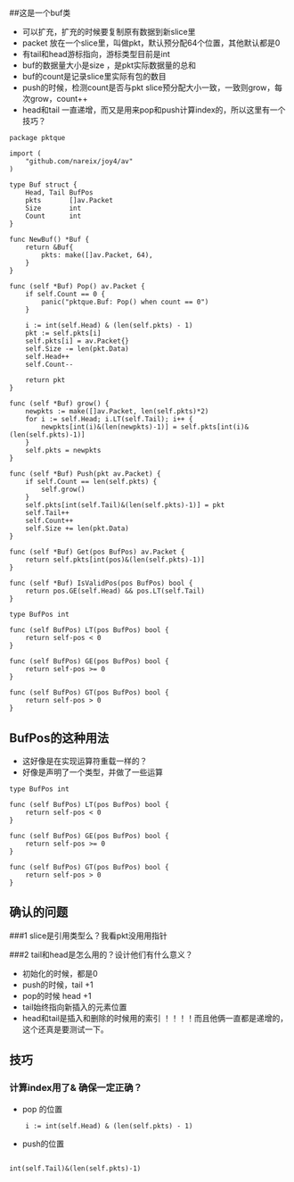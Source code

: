 
#

##这是一个buf类
- 可以扩充，扩充的时候要复制原有数据到新slice里
- packet 放在一个slice里，叫做pkt，默认预分配64个位置，其他默认都是0
- 有tail和head游标指向，游标类型目前是int
- buf的数据量大小是size ，是pkt实际数据量的总和
- buf的count是记录slice里实际有包的数目
- push的时候，检测count是否与pkt slice预分配大小一致，一致则grow，每次grow，count++
- head和tail 一直递增，而又是用来pop和push计算index的，所以这里有一个技巧？

```
package pktque

import (
	"github.com/nareix/joy4/av"
)

type Buf struct {
	Head, Tail BufPos
	pkts       []av.Packet
	Size       int
	Count      int
}

func NewBuf() *Buf {
	return &Buf{
		pkts: make([]av.Packet, 64),
	}
}

func (self *Buf) Pop() av.Packet {
	if self.Count == 0 {
		panic("pktque.Buf: Pop() when count == 0")
	}

	i := int(self.Head) & (len(self.pkts) - 1)
	pkt := self.pkts[i]
	self.pkts[i] = av.Packet{}
	self.Size -= len(pkt.Data)
	self.Head++
	self.Count--

	return pkt
}

func (self *Buf) grow() {
	newpkts := make([]av.Packet, len(self.pkts)*2)
	for i := self.Head; i.LT(self.Tail); i++ {
		newpkts[int(i)&(len(newpkts)-1)] = self.pkts[int(i)&(len(self.pkts)-1)]
	}
	self.pkts = newpkts
}

func (self *Buf) Push(pkt av.Packet) {
	if self.Count == len(self.pkts) {
		self.grow()
	}
	self.pkts[int(self.Tail)&(len(self.pkts)-1)] = pkt
	self.Tail++
	self.Count++
	self.Size += len(pkt.Data)
}

func (self *Buf) Get(pos BufPos) av.Packet {
	return self.pkts[int(pos)&(len(self.pkts)-1)]
}

func (self *Buf) IsValidPos(pos BufPos) bool {
	return pos.GE(self.Head) && pos.LT(self.Tail)
}

type BufPos int

func (self BufPos) LT(pos BufPos) bool {
	return self-pos < 0
}

func (self BufPos) GE(pos BufPos) bool {
	return self-pos >= 0
}

func (self BufPos) GT(pos BufPos) bool {
	return self-pos > 0
}
```

## BufPos的这种用法
- 这好像是在实现运算符重载一样的？
- 好像是声明了一个类型，并做了一些运算

```
type BufPos int

func (self BufPos) LT(pos BufPos) bool {
	return self-pos < 0
}

func (self BufPos) GE(pos BufPos) bool {
	return self-pos >= 0
}

func (self BufPos) GT(pos BufPos) bool {
	return self-pos > 0
}
```

## 确认的问题
###1 slice是引用类型么？我看pkt没用用指针

###2 tail和head是怎么用的？设计他们有什么意义？
- 初始化的时候，都是0
- push的时候，tail +1 
- pop的时候 head +1 
- tail始终指向新插入的元素位置
-  head和tail是插入和删除的时候用的索引 ！！！！而且他俩一直都是递增的，这个还真是要测试一下。


## 技巧

###  计算index用了& 确保一定正确？
- pop 的位置
```
	i := int(self.Head) & (len(self.pkts) - 1)

```

- push的位置
```$xslt

int(self.Tail)&(len(self.pkts)-1)
```